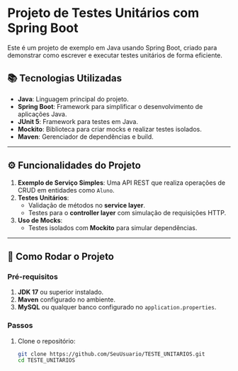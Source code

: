 # Projeto de Testes Unitários com Spring Boot

Este é um projeto de exemplo em Java usando Spring Boot, criado para demonstrar como escrever e executar testes unitários de forma eficiente.

## 📚 Tecnologias Utilizadas

- **Java**: Linguagem principal do projeto.
- **Spring Boot**: Framework para simplificar o desenvolvimento de aplicações Java.
- **JUnit 5**: Framework para testes em Java.
- **Mockito**: Biblioteca para criar mocks e realizar testes isolados.
- **Maven**: Gerenciador de dependências e build.

---

## ⚙️ Funcionalidades do Projeto

1. **Exemplo de Serviço Simples**: Uma API REST que realiza operações de CRUD em entidades como `Aluno`.
2. **Testes Unitários**:
   - Validação de métodos no **service layer**.
   - Testes para o **controller layer** com simulação de requisições HTTP.
3. **Uso de Mocks**:
   - Testes isolados com **Mockito** para simular dependências.

---

## 🚀 Como Rodar o Projeto

### Pré-requisitos

1. **JDK 17** ou superior instalado.
2. **Maven** configurado no ambiente.
3. **MySQL** ou qualquer banco configurado no `application.properties`.

### Passos

1. Clone o repositório:
   ```bash
   git clone https://github.com/SeuUsuario/TESTE_UNITARIOS.git
   cd TESTE_UNITARIOS
